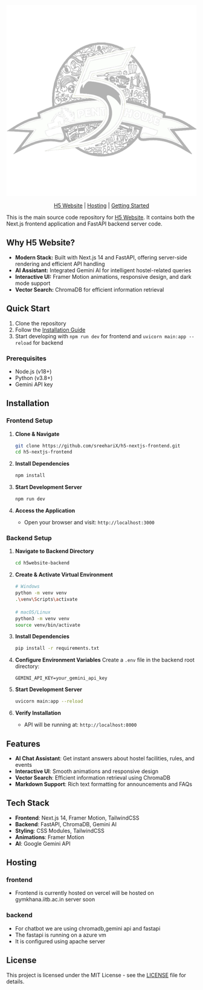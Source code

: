<div align="center">
  
![h5-logo](public/images/common/H5_Logo_Transparent.png)

[H5 Website] | [Hosting] | [Getting Started]
</div>

This is the main source code repository for [H5 Website]. It contains both the Next.js frontend application and FastAPI backend server code.

[H5 Website]: https://h5-nextjs-frontend.vercel.app/
[Getting Started]: #quick-start
[Hosting]: #hosting

## Why H5 Website?

- **Modern Stack:** Built with Next.js 14 and FastAPI, offering server-side rendering and efficient API handling
- **AI Assistant:** Integrated Gemini AI for intelligent hostel-related queries
- **Interactive UI:** Framer Motion animations, responsive design, and dark mode support
- **Vector Search:** ChromaDB for efficient information retrieval

## Quick Start

1. Clone the repository
2. Follow the [Installation Guide](#installation)
3. Start developing with `npm run dev` for frontend and `uvicorn main:app --reload` for backend

### Prerequisites
- Node.js (v18+)
- Python (v3.8+)
- Gemini API key

## Installation
### Frontend Setup

1. **Clone & Navigate**
   ```bash
   git clone https://github.com/sreehariX/h5-nextjs-frontend.git
   cd h5-nextjs-frontend
   ```

2. **Install Dependencies**
   ```bash
   npm install
   ```

3. **Start Development Server**
   ```bash
   npm run dev
   ```

4. **Access the Application**
   - Open your browser and visit: `http://localhost:3000`
  

### Backend Setup

1. **Navigate to Backend Directory**
   ```bash
   cd h5website-backend
   ```

2. **Create & Activate Virtual Environment**
   ```bash
   # Windows
   python -m venv venv
   .\venv\Scripts\activate

   # macOS/Linux
   python3 -m venv venv
   source venv/bin/activate
   ```

3. **Install Dependencies**
   ```bash
   pip install -r requirements.txt
   ```

4. **Configure Environment Variables**
   Create a `.env` file in the backend root directory:
   ```env
   GEMINI_API_KEY=your_gemini_api_key
   ```

5. **Start Development Server**
   ```bash
   uvicorn main:app --reload
   ```

6. **Verify Installation**
   - API will be running at: `http://localhost:8000`


## Features

- **AI Chat Assistant**: Get instant answers about hostel facilities, rules, and events
- **Interactive UI**: Smooth animations and responsive design
- **Vector Search**: Efficient information retrieval using ChromaDB
- **Markdown Support**: Rich text formatting for announcements and FAQs

## Tech Stack

- **Frontend**: Next.js 14, Framer Motion, TailwindCSS
- **Backend**: FastAPI, ChromaDB, Gemini AI
- **Styling**: CSS Modules, TailwindCSS
- **Animations**: Framer Motion
- **AI**: Google Gemini API

## Hosting 

### frontend
- Frontend is currently hosted on vercel will be hosted on gymkhana.iitb.ac.in server soon


### backend
- For chatbot we are using chromadb,gemini api and fastapi
- The fastapi is running on a azure vm
- It is configured using apache server


## License

This project is licensed under the MIT License - see the [LICENSE](LICENSE) file for details.
